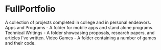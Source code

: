 # FullPortfolio
A collection of projects completed in college and in personal endeavors. 
Apps and Programs - A folder for mobile apps and stand alone programs.
Technical Writings - A folder showcasing proposals, research papers, and articles I've written.
Video Games - A folder containing a number of games and their code.
